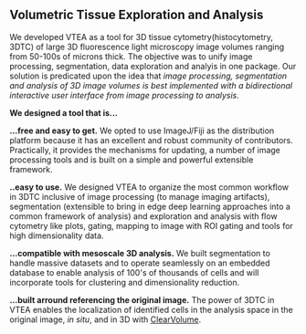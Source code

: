 ## Volumetric Tissue Exploration and Analysis

We developed VTEA as a tool for 3D tissue cytometry(histocytometry, 3DTC) of large 3D fluorescence light microscopy image volumes ranging from 50-100s of microns thick.  The objective was to unify image processing, segmentation, data exploration and analyis in one package. Our solution is predicated upon the idea that *image processing, segmentation and analysis of 3D image volumes is best implemented with a bidirectional interactive user interface from image processing to analysis*.

**We designed a tool that is...**

**...free and easy to get.** We opted to use ImageJ/Fiji as the distribution platform because it has an excellent and robust community of contributors. Practically, it provides the mechanisms for updating, a number of image processing tools and is built on a simple and powerful extensible framework.

**..easy to use.** We designed VTEA to organize the most common workflow in 3DTC inclusive of image processing (to manage imaging artifacts), segmentation (extensible to bring in edge deep learning approaches into a common framework of analysis) and exploration and analysis with flow cytometry like plots, gating, mapping to image with ROI gating and tools for high dimensionality data.

**...compatible with mesoscale 3D analysis.** We built segmentation to handle massive datasets and to operate seamlessly on an embedded database to enable analysis of 100's of thousands of cells and will incorporate tools for clustering and dimensionality reduction.

**...built arround referencing the original image.** The power of 3DTC in VTEA enables the localization of identified cells in the analysis space in the original image, *in situ*, and in 3D with [ClearVolume](/plugins/clearvolume).

